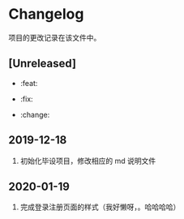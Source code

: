 # Changelog

项目的更改记录在该文件中。

## [Unreleased]

- :feat:

- :fix:

- :change:

## 2019-12-18

1. 初始化毕设项目，修改相应的 md 说明文件

## 2020-01-19

1. 完成登录注册页面的样式（我好懒呀，。哈哈哈哈）
